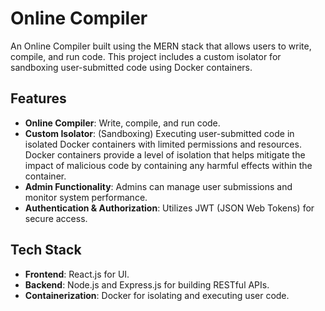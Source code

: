 # Online Compiler

An Online Compiler built using the MERN stack that allows users to write, compile, and run code. This project includes a custom isolator for sandboxing user-submitted code using Docker containers.

## Features

- **Online Compiler**: Write, compile, and run code.
- **Custom Isolator**: (Sandboxing) Executing user-submitted code in isolated Docker containers with limited permissions and resources. Docker containers provide a level of isolation that helps mitigate the impact of malicious code by containing any harmful effects within the container.
- **Admin Functionality**: Admins can manage user submissions and monitor system performance.
- **Authentication & Authorization**: Utilizes JWT (JSON Web Tokens) for secure access.

## Tech Stack

- **Frontend**: React.js for UI.
- **Backend**: Node.js and Express.js for building RESTful APIs.
- **Containerization**: Docker for isolating and executing user code.
